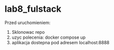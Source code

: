 # lab8_fulstack
Przed uruchomieniem: 
1. Sklonowac repo
2. uzyc polecenia:  docker compose up 
3. aplikacja dostepna pod adresem localhost:8888